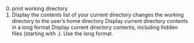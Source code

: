 0. print working directory
1. Display the contents list of your current directory
changes the working directory to the user’s home directory
Display current directory contents in a long format
Display current directory contents, including hidden files (starting with .). Use the long format.
